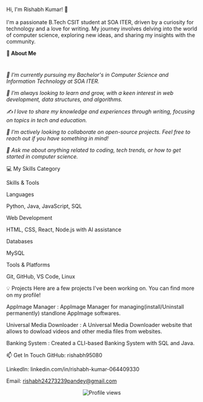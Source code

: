 Hi, I'm Rishabh Kumar! 👋
<br>
<br>
I'm a passionate B.Tech CSIT student at SOA ITER, driven by a curiosity for technology and a love for writing. My journey involves delving into the world of computer science, exploring new ideas, and sharing my insights with the community.

<b>🚀 About Me</b>
<br><br>
<h3></h3><i>🔭  I'm currently pursuing my Bachelor's in Computer Science and Information Technology at SOA ITER.

🌱  I'm always looking to learn and grow, with a keen interest in web development, data structures, and algorithms.

✍️  I love to share my knowledge and experiences through writing, focusing on topics in tech and education.

👯  I'm actively looking to collaborate on open-source projects. Feel free to reach out if you have something in mind!
 
💬  Ask me about anything related to coding, tech trends, or how to get started in computer science.</i>
</h3>
💻 My Skills
Category

Skills & Tools

Languages

 Python, Java, JavaScript, SQL

Web Development

HTML, CSS, React, Node.js with AI assistance

Databases

MySQL

Tools & Platforms

Git, GitHub, VS Code, Linux

💡 Projects
Here are a few projects I've been working on. You can find more on my profile!

AppImage Manager : AppImage Manager for managing(install/Uninstall  permanently) standlone AppImage softwares.

Universal Media Downloader : A Universal Media Downloader website that allows to dowload videos and other media files from websites.

Banking System : Created a CLI-based Banking System with SQL and Java.

📫 Get In Touch
GitHub: rishabh95080

LinkedIn: linkedin.com/in/rishabh-kumar-064409330

Email: rishabh24273239pandey@gmail.com

<p align="center">
<img src="https://www.google.com/search?q=https://komarev.com/ghpvc/%3Fusername%3Drishabh95080%26color%3Dblueviolet" alt="Profile views" />
</p>
